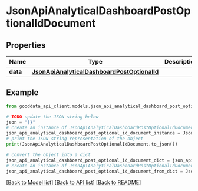 # JsonApiAnalyticalDashboardPostOptionalIdDocument


## Properties

Name | Type | Description | Notes
------------ | ------------- | ------------- | -------------
**data** | [**JsonApiAnalyticalDashboardPostOptionalId**](JsonApiAnalyticalDashboardPostOptionalId.md) |  | 

## Example

```python
from gooddata_api_client.models.json_api_analytical_dashboard_post_optional_id_document import JsonApiAnalyticalDashboardPostOptionalIdDocument

# TODO update the JSON string below
json = "{}"
# create an instance of JsonApiAnalyticalDashboardPostOptionalIdDocument from a JSON string
json_api_analytical_dashboard_post_optional_id_document_instance = JsonApiAnalyticalDashboardPostOptionalIdDocument.from_json(json)
# print the JSON string representation of the object
print(JsonApiAnalyticalDashboardPostOptionalIdDocument.to_json())

# convert the object into a dict
json_api_analytical_dashboard_post_optional_id_document_dict = json_api_analytical_dashboard_post_optional_id_document_instance.to_dict()
# create an instance of JsonApiAnalyticalDashboardPostOptionalIdDocument from a dict
json_api_analytical_dashboard_post_optional_id_document_from_dict = JsonApiAnalyticalDashboardPostOptionalIdDocument.from_dict(json_api_analytical_dashboard_post_optional_id_document_dict)
```
[[Back to Model list]](../README.md#documentation-for-models) [[Back to API list]](../README.md#documentation-for-api-endpoints) [[Back to README]](../README.md)


